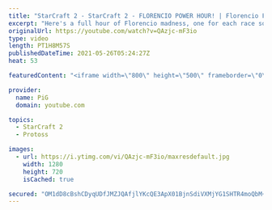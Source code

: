 ```yaml
---
title: "StarCraft 2 - StarCraft 2 - FLORENCIO POWER HOUR! | Florencio Files #228"
excerpt: "Here's a full hour of Florencio madness, one for each race so there's something for everyone :P  I cast one of the mysterious and deranged StarCraft 2 builds of the one and only, Florencio, the dude that invented the Protoss proxy nexus recall rush. 🐷 Support PiG: https://www.pigstarcraft.com/support/"
originalUrl: https://youtube.com/watch?v=QAzjc-mF3io
type: video
length: PT1H8M57S
publishedDateTime: 2021-05-26T05:24:27Z
heat: 53

featuredContent: "<iframe width=\"800\" height=\"500\" frameborder=\"0\" src=\"https://www.youtube.com/embed/QAzjc-mF3io\" allow=\"accelerometer; autoplay; encrypted-media; gyroscope; picture-in-picture\" allowfullscreen></iframe>"

provider:
  name: PiG
  domain: youtube.com

topics:
  - StarCraft 2
  - Protoss

images:
  - url: https://i.ytimg.com/vi/QAzjc-mF3io/maxresdefault.jpg
    width: 1280
    height: 720
    isCached: true

secured: "OM1dD8cBshCDyqUDfJMZJQAfjlYKcQE3ApX01BjnSdiVXMjYG1SHTR4moQbM+kcO67TOLL8CbmbT1YSl2tZA26vdAQ5QOYC6pLQOQf2rZPN+h988Vt8HlqGftJWltU/JvLn0dsPQj4pND35HixdAM7ElqXU4i6va4QXshtA/fHyv63UwDzxE2mlOW4tYGYJ0KLrEF0luLYGqSyMMHhdgyWVZwxcq23bcH79uPZ3ZOjNcwTW2RrqFGcdjY8cVgz62+g9rroPvsUIVTvbNT7DvWFxkiHvQNaVgPy/iJxUYLvUsGPO6mxXhK16uzNYnk0U7B5XMsDQKyadjL9Cgi4llohhKcWHA5KXqcpPLgc7mMXN/RQhNE1yrRbOk3nK+McazoFRtdi+hsEFDbtl0f9cA9DGgbT7lyhnwJXX/AcGMhcw=;L9f5qgY/DZrqRyhqTGWTTQ=="
---
```


